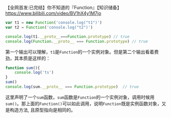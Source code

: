 【全网首发:已完结】你不知道的『Function』【知识储备】
https://www.bilibili.com/video/BV1hX4y1M7jo

```javascript
var t1 = new Function('console.log("t1")')
var t2 = Function('console.log("t2")')

console.log(t1.__proto__===Function.prototype) // true
console.log(Function.__proto__ === Function.prototype) // true 
```
第一个输出可以理解，`t1`是`Function`的一个实例对象。但是第二个输出看着费劲，其本质是这样的：
```javascript
function sum(){
    console.log('ts')
}
sum()
console.log(sum.__proto__ === Function.prototype)  // true
```
这里声明了一个`sum`函数，`sum`函数是`Function`的一个实例对象，调用时候用`sum()`。那上面的`Function()`可以如此调用，说明`Function`既是实例函数对象，又是构造方法, 且原型指向是相同的。